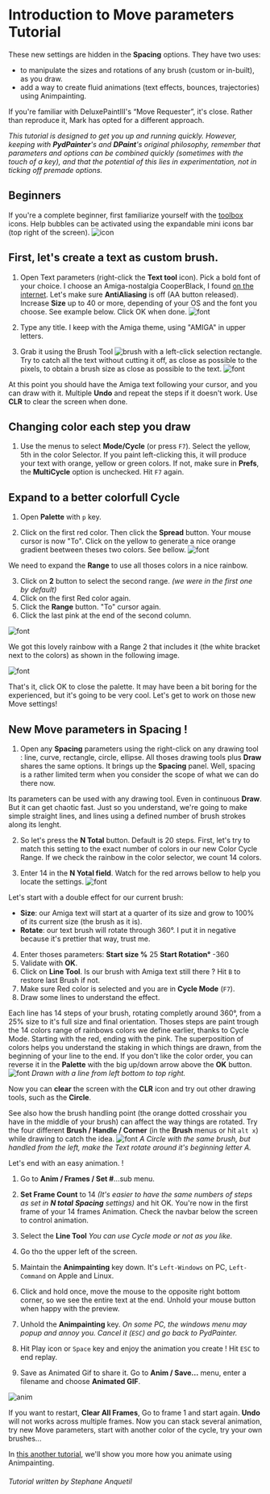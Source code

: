# Introduction to Move parameters Tutorial

These new settings are hidden in the **Spacing** options.
They have two uses:
- to manipulate the sizes and rotations of any brush (custom or in-built), as you draw.
- add a way to create fluid animations (text effects, bounces, trajectories) using Animpainting.

If you're familiar with DeluxePaintIII's “Move Requester”, it's close. Rather than reproduce it, Mark has opted for a different approach.

*This tutorial is designed to get you up and running quickly. However, keeping with **PydPainter**'s and **DPaint**'s original philosophy, remember that parameters and options can be combined quickly (sometimes with the touch of a key), and that the potential of this lies in experimentation, not in ticking off premade options.*

## Beginners

If you're a complete beginner, first familiarize yourself with the [toolbox](../../../tools/src/toolbox.md) icons. Help bubbles can be activated using the expandable mini icons bar (top right of the screen).
![icon](minibar-tips-on.png)
## First, let's create a text as custom brush.

1. Open Text parameters (right-click the **Text tool** icon). Pick a bold font of your choice. I choose an Amiga-nostalgia CooperBlack, I found [on the internet](https://fontsgeek.com/fonts/Cooper-Black-Regular). Let's make sure **AntiAliasing** is off (AA button released). Increase **Size** up to 40 or more, depending of your OS and the font you choose. See example below. Click OK when done. 
![font](move-01.jpg)

2. Type any title. I keep with the Amiga theme, using "AMIGA" in upper letters.
3. Grab it using the Brush Tool ![brush](../../../tools/src/t-brush.png) with a left-click selection rectangle. Try to catch all the text without cutting it off, as close as possible to the pixels, to obtain a brush size as close as possible to the text.
![font](move-02.jpg)

At this point you should have the Amiga text following your cursor, and you can draw with it. Multiple **Undo** and repeat the steps if it doesn't work.
Use **CLR** to clear the screen when done.

## Changing color each step you draw

1. Use the menus to select **Mode/Cycle** (or press `F7`). Select the yellow, 5th in the color Selector. If you paint left-clicking this, it will produce your text with orange, yellow or green colors. If not, make sure in **Prefs**, the **MultiCycle** option is unchecked. Hit `F7` again.

## Expand to a better colorfull Cycle

1. Open **Palette** with `p` key.

2. Click on the first red color. Then click the **Spread** button. Your mouse cursor is now "To". Click on the yellow to generate a nice orange gradient beetween theses two colors. See bellow.
![font](move-03.jpg)

We need to expand the **Range** to use all thoses colors in a nice rainbow.

3. Click on **2** button to select the second range. *(we were in the first one by default)*
4. Click on the first Red color again.
5. Click the **Range** button. "To" cursor again.
6. Click the last pink at the end of the second column.
   
![font](move-04.jpg)<br>

We got this lovely rainbow with a Range 2 that includes it (the white bracket next to the colors) as shown in the following image.

![font](move-05.jpg)

That's it, click OK to close the palette.
It may have been a bit boring for the experienced, but it's going to be very cool. Let's get to work on those new Move settings!

## New Move parameters in Spacing !

1. Open any **Spacing** parameters using the right-click on any drawing tool : line, curve, rectangle, circle, ellipse. All thoses drawing tools plus **Draw** shares the same options.
It brings up the **Spacing** panel. Well, spacing is a rather limited term when you consider the scope of what we can do there now.

Its parameters can be used with any drawing tool. Even in continuous **Draw**. But it can get chaotic fast. Just so you understand, we're going to make simple straight lines, and lines using a defined number of brush strokes along its lenght.

2. So let's press the **N Total** button. Default is 20 steps.
First, let's try to match this setting to the exact number of colors in our new Color Cycle Range. If we check the rainbow in the color selector, we count 14 colors.

3. Enter 14 in the **N Yotal field**. Watch for the red arrows bellow to help you locate the settings.
![font](move-06.jpg)

Let's start with a double effect for our current brush:
- **Size**:  our Amiga text will start at a quarter of its size and grow to 100% of its current size (the brush as it is).
- **Rotate**: our text brush will rotate through 360°. I put it in negative because it's prettier that way, trust me.
4. Enter thoses parameters:
**Start size %** 25
**Start Rotation°** -360
5. Validate with **OK**.
6. Click on **Line Tool**.
Is our brush with Amiga text still there ? Hit `B` to restore last Brush if not.
7. Make sure Red color is selected and you are in **Cycle Mode** (`F7`).
8. Draw some lines to understand the effect.
   
Each line has 14 steps of your brush, rotating completly around 360°, from a 25% size to it's full size and final orientation. Thoses
steps are paint trough the 14 colors range of rainbows colors we define earlier, thanks to Cycle Mode. Starting with the red, ending with the pink. The superposition of colors helps you understand the staking in which things are drawn, from the beginning of your line to the end. If you don't like the color order, you can reverse it in the **Palette** with the big up/down arrow above the **OK** button.
![font](move-07.jpg)
*Drawn with a line from left bottom to top right.*

Now you can **clear** the screen with the **CLR** icon and try out other drawing tools, such as the **Circle**.

See also how the brush handling point (the orange dotted crosshair you have in the middle of your brush) can affect the way things are rotated. Try the four different **Brush / Handle / Corner** (in the **Brush** menus or hit `alt x`) while drawing to catch the idea.
![font](move-08.jpg)
*A Circle with the same brush, but handled from the left, make the Text rotate around it's beginning letter A.*

Let's end with an easy animation. !

1. Go to **Anim / Frames / Set #**...sub menu.
2. **Set Frame Count** to 14 *(It's easier to have the same numbers of steps as set in **N total** **Spacing** settings)* and hit OK. You're now in the first frame of your 14 frames Animation. Check the navbar below the screen to control animation.
3. Select the **Line Tool**
*You can use Cycle mode or not as you like.*
4. Go tho the upper left of the screen.
5. Maintain the **Animpainting** key down. It's `Left-Windows` on PC, `Left-Command` on Apple and Linux.
6. Click and hold once, move the mouse to the opposite right bottom corner, so we see the entire text at the end. Unhold your mouse button when happy with the preview.
7. Unhold the **Animpainting** key. *On some PC, the windows menu may popup and annoy you. Cancel it (`ESC`) and go back to PydPainter.*

8. Hit Play icon or `Space` key and enjoy the animation you create ! Hit `ESC` to end replay.
9. Save as Animated Gif to share it. Go to **Anim / Save...** menu, enter a filename and choose **Animated GIF**.
   
![anim](text-move.gif)

If you want to restart, **Clear All Frames**, Go to frame 1 and start again. **Undo** will not works across multiple frames.
Now you can stack several animation, try new Move parameters, start with another color of the cycle, try your own brushes...

In [this another tutorial](../animpainting/animpainting.md), we'll show you more how you animate using Animpainting.

###### Tutorial written by Stephane Anquetil
